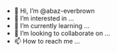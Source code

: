 - 👋 Hi, I’m @abaz-everbrown
- 👀 I’m interested in ...
- 🌱 I’m currently learning ...
- 💞️ I’m looking to collaborate on ...
- 📫 How to reach me ...

<!---
abaz-everbrown/abaz-everbrown is a ✨ special ✨ repository because its `README.md` (this file) appears on your GitHub profile.
You can click the Preview link to take a look at your changes.
--->
